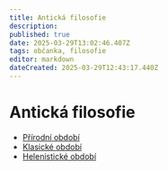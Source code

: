 ```yaml
---
title: Antická filosofie
description: 
published: true
date: 2025-03-29T13:02:46.407Z
tags: občanka, filosofie
editor: markdown
dateCreated: 2025-03-29T12:43:17.440Z
---
```


# Antická filosofie
- [Přírodní období](/cs/obcanka/anticka-filosofie/prirodni-obd)
- [Klasické období](/cs/obcanka/anticka-filosofie/klasicke-obd)
- [Helenistické období](/cs/obcanka/anticka-filosofie/helenisticke-obd)